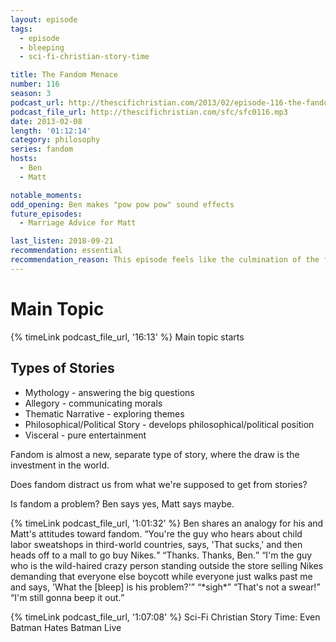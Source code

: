 ```yaml
---
layout: episode
tags:
  - episode
  - bleeping
  - sci-fi-christian-story-time

title: The Fandom Menace
number: 116
season: 3
podcast_url: http://thescifichristian.com/2013/02/episode-116-the-fandom-menace/
podcast_file_url: http://thescifichristian.com/sfc/sfc0116.mp3
date: 2013-02-08
length: '01:12:14'
category: philosophy
series: fandom
hosts:
  - Ben
  - Matt

notable_moments:
odd_opening: Ben makes "pow pow pow" sound effects
future_episodes:
  - Marriage Advice for Matt

last_listen: 2018-09-21
recommendation: essential
recommendation_reason: This episode feels like the culmination of the first couple years of the show, while also being the start to one of the show's best series.
---
```


# Main Topic
{% timeLink podcast_file_url, '16:13' %} Main topic starts

## Types of Stories
- Mythology - answering the big questions
- Allegory - communicating morals
- Thematic Narrative - exploring themes
- Philosophical/Political Story - develops philosophical/political position
- Visceral - pure entertainment

Fandom is almost a new, separate type of story, where the draw is the investment in the world.

Does fandom distract us from what we're supposed to get from stories?

Is fandom a problem? Ben says yes, Matt says maybe.

<div class="quote">
  {% timeLink podcast_file_url, '1:01:32' %}
  <span class="quote-context is-size-6">Ben shares an analogy for his and Matt's attitudes toward fandom.</span>
  <q class="ben">You're the guy who hears about child labor sweatshops in third-world countries, says, 'That sucks,' and then heads off to a mall to go buy Nikes.</q>
  <q class="matt">Thanks. Thanks, Ben.</q>
  <q class="ben">I'm the guy who is the wild-haired crazy person standing outside the store selling Nikes demanding that everyone else boycott while everyone just walks past me and says, 'What the [bleep] is his problem?'</q>
  <q class="matt">*sigh*</q>
  <q class="ben">That's not a swear!</q>
  <q class="matt">I'm still gonna beep it out.</q>
</div>

{% timeLink podcast_file_url, '1:07:08' %} Sci-Fi Christian Story Time: Even Batman Hates Batman Live